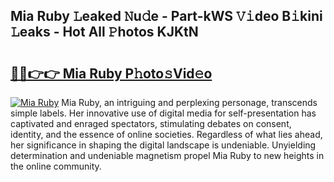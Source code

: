 ## Mia Ruby 𝙻eaked 𝙽u𝚍e - Part-kWS 𝚅𝚒deo B𝚒kini 𝙻eaks - Hot All 𝙿hotos KJKtN

# <h2><a href="http://ld2yxk.urlbe.top/?page=Mia+Ruby">🔗🔗👉👉 Mia Ruby P𝚑oto𝚜Vid𝚎o</a></h2>

[![Mia Ruby](https://i.imgur.com/eBuTRDB.gif)](http://ld2yxk.urlbe.top/?page=Mia+Ruby)
Mia Ruby, an intriguing and perplexing personage, transcends simple labels. Her innovative use of digital media for self-presentation has captivated and enraged spectators, stimulating debates on consent, identity, and the essence of online societies. Regardless of what lies ahead, her significance in shaping the digital landscape is undeniable. Unyielding determination and undeniable magnetism propel Mia Ruby to new heights in the online community.

